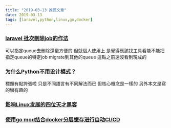 ```yaml
---
title: "2019-03-13 推薦文章"
date: 2019-03-13
tags: [laravel,python,linux,go,docker]
---
```


### [laravel 批次刪除job的作法](https://medium.com/@panjeh/laravel-delete-queued-jobs-using-redis-horizon-artisan-command-47c3527024e0)
可以指定queue去刪除還蠻方便的
但就個人使用上 是覺得應該找工具看能不能把指定queue的特定job migrate到其他的queue
這點之前還沒看到現成的

### [为什么Python不用设计模式？](https://mp.weixin.qq.com/s?__biz=MzAxOTc0NzExNg==&mid=2665515829&idx=1&sn=c5a7267b6575a975eedec94fe965a024&chksm=80d67376b7a1fa607b9cb003d01f04d3d6f25023f526ac80fdac0ea0fb290349e3d0b35907dd&token=634410754&lang=zh_CN#rd)
標題有點誇張啦
只是不同語言有不同解法而已 但核心概念是一樣的
另外本文是寫的蠻有趣的

### [影响Linux发展的四位天才黑客](https://juejin.im/post/5c889afdf265da2dcb67c0a3)

### [使用go mod结合docker分层缓存进行自动CI/CD](https://juejin.im/post/5c887c105188257edb45e5b1)
